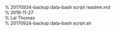 % 20170924-backup data-bash script readme.md 	
% 2019-11-27 	
% Lal Thomas 	
% 20170924-backup data-bash script.sh 	
	
